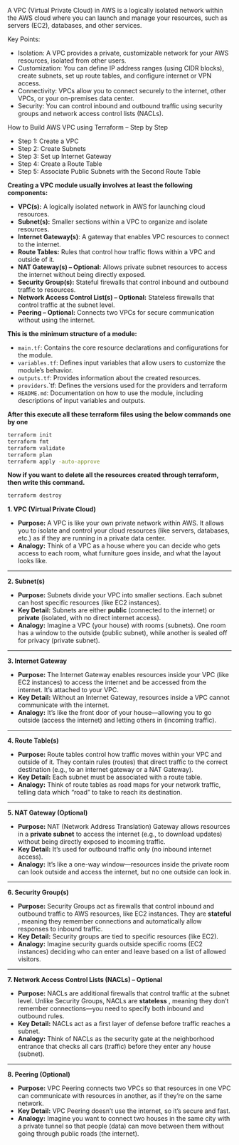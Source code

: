 A VPC (Virtual Private Cloud) in AWS is a logically isolated network within the AWS cloud where you can launch and manage your resources, such as servers (EC2), databases, and other services.

Key Points:
* Isolation: A VPC provides a private, customizable network for your AWS resources, isolated from other users.
* Customization: You can define IP address ranges (using CIDR blocks), create subnets, set up route tables, and configure internet or VPN access.
* Connectivity: VPCs allow you to connect securely to the internet, other VPCs, or your on-premises data center.
* Security: You can control inbound and outbound traffic using security groups and network access control lists (NACLs).

How to Build AWS VPC using Terraform – Step by Step

* Step 1: Create a VPC
* Step 2: Create Subnets
* Step 3: Set up Internet Gateway
* Step 4: Create a Route Table
* Step 5: Associate Public Subnets with the Second Route Table


**Creating a VPC module usually involves at least the following components:**

- **VPC(s):** A logically isolated network in AWS for launching cloud resources.
- **Subnet(s):** Smaller sections within a VPC to organize and isolate resources.
- **Internet Gateway(s)**: A gateway that enables VPC resources to connect to the internet.
- **Route Tables:** Rules that control how traffic flows within a VPC and outside of it.
- **NAT Gateway(s) – Optional:** Allows private subnet resources to access the internet without being directly exposed.
- **Security Group(s):** Stateful firewalls that control inbound and outbound traffic to resources.
- **Network Access Control List(s) – Optional:** Stateless firewalls that control traffic at the subnet level.
- **Peering – Optional:** Connects two VPCs for secure communication without using the internet.

**This is the minimum structure of a module:**
* `main.tf`: Contains the core resource declarations and configurations for the module.
* `variables.tf`: Defines input variables that allow users to customize the module’s behavior.
* `outputs.tf`: Provides information about the created resources.
* `providers`.`tf: Defines the versions used for the providers and terraform
* `README.md`: Documentation on how to use the module, including descriptions of input variables and outputs.

**After this execute all these terraform files using the below commands one by one**

```sh
terraform init
terraform fmt
terraform validate
terraform plan
terraform apply -auto-approve
```

**Now if you want to delete all the resources created through terraform, then write this command.**
```sh
terraform destroy
```

**1. VPC (Virtual Private Cloud)**

* **Purpose:** A
  VPC is like your own private network within AWS. It allows you to isolate
  and control your cloud resources (like servers, databases, etc.) as if
  they are running in a private data center.
* **Analogy:** Think
  of a VPC as a house where you can decide who gets access to each room,
  what furniture goes inside, and what the layout looks like.

---

**2. Subnet(s)**

* **Purpose:** Subnets
  divide your VPC into smaller sections. Each subnet can host specific
  resources (like EC2 instances).
* **Key
  Detail:** Subnets are either **public** (connected to
  the internet) or **private** (isolated, with no direct
  internet access).
* **Analogy:** Imagine
  a VPC (your house) with rooms (subnets). One room has a window to the
  outside (public subnet), while another is sealed off for privacy (private
  subnet).

---

**3. Internet Gateway**

* **Purpose:** The
  Internet Gateway enables resources inside your VPC (like EC2 instances) to
  access the internet and be accessed from the internet. It’s attached to
  your VPC.
* **Key
  Detail:** Without an Internet Gateway, resources inside a VPC
  cannot communicate with the internet.
* **Analogy:** It’s
  like the front door of your house—allowing you to go outside (access the
  internet) and letting others in (incoming traffic).

---

**4. Route Table(s)**

* **Purpose:** Route
  tables control how traffic moves within your VPC and outside of it. They
  contain rules (routes) that direct traffic to the correct destination
  (e.g., to an internet gateway or a NAT Gateway).
* **Key
  Detail:** Each subnet must be associated with a route table.
* **Analogy:** Think
  of route tables as road maps for your network traffic, telling data which
  “road” to take to reach its destination.

---

**5. NAT Gateway (Optional)**

* **Purpose:** NAT
  (Network Address Translation) Gateway allows resources in a **private
  subnet** to access the internet (e.g., to download updates) without
  being directly exposed to incoming traffic.
* **Key
  Detail:** It’s used for outbound traffic only (no inbound internet
  access).
* **Analogy:** It’s
  like a one-way window—resources inside the private room can look outside
  and access the internet, but no one outside can look in.

---

**6. Security Group(s)**

* **Purpose:** Security
  Groups act as firewalls that control inbound and outbound traffic to AWS
  resources, like EC2 instances. They are  **stateful** , meaning they
  remember connections and automatically allow responses to inbound traffic.
* **Key
  Detail:** Security groups are tied to specific resources (like
  EC2).
* **Analogy:** Imagine
  security guards outside specific rooms (EC2 instances) deciding who can
  enter and leave based on a list of allowed visitors.

---

**7. Network Access Control Lists (NACLs) – Optional**

* **Purpose:** NACLs
  are additional firewalls that control traffic at the subnet level. Unlike
  Security Groups, NACLs are  **stateless** , meaning they don’t
  remember connections—you need to specify both inbound and outbound rules.
* **Key
  Detail:** NACLs act as a first layer of defense before traffic
  reaches a subnet.
* **Analogy:** Think
  of NACLs as the security gate at the neighborhood entrance that checks all
  cars (traffic) before they enter any house (subnet).

---

**8. Peering (Optional)**

* **Purpose:** VPC
  Peering connects two VPCs so that resources in one VPC can communicate
  with resources in another, as if they’re on the same network.
* **Key
  Detail:** VPC Peering doesn’t use the internet, so it’s secure and
  fast.
* **Analogy:** Imagine
  you want to connect two houses in the same city with a private tunnel so
  that people (data) can move between them without going through public
  roads (the internet).
